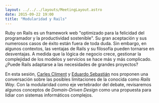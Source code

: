 ```yaml
---
layout: ../../../layouts/MeetingLayout.astro
date: 2015-09-22 19:00
title: "Modularidad y Rails"
---
```


Ruby on Rails es un framework web "optimizado para la felicidad del programador y la productividad sostenible". Su gran aceptación y sus numerosos casos de éxito están fuera de toda duda. Sin embargo, en algunos contextos, las ventajas de Rails y su filosofía pueden tornarse en desventajas. A medida que la lógica de negocio crece, gestionar la complejidad de los modelos y servicios se hace más y más complicado. ¿Puede Rails adaptarse a las necesidades de grandes proyectos?

En esta sesión, [Carles Climent](https://twitter.com/Carles_Climent) y [Eduardo Sebastián](https://twitter.com/esebastian) nos proponen una conversación sobre las posibles limitaciones de la conocida como _Rails Way_. Con la modularidad como eje vertebrador del debate, revisaremos algunos conceptos de _Domain-Driven Design_ como una propuesta para lidiar con sistemas informáticos complejos.
